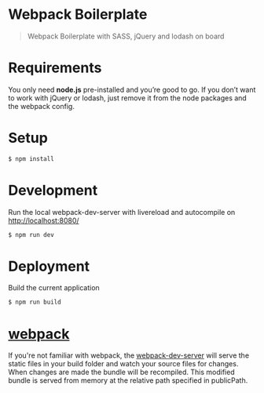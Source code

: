 Webpack Boilerplate
===========

> Webpack Boilerplate with SASS, jQuery and lodash on board

# Requirements
You only need <b>node.js</b> pre-installed and you’re good to go. If you don’t want to work with jQuery or lodash, just remove it from the node packages and the webpack config.

# Setup
```sh
$ npm install
```

# Development
Run the local webpack-dev-server with livereload and autocompile on [http://localhost:8080/](http://localhost:8080/)
```sh
$ npm run dev
```
# Deployment
Build the current application
```sh
$ npm run build
```

# [webpack](http://webpack.github.io/)
If you're not familiar with webpack, the [webpack-dev-server](http://webpack.github.io/docs/webpack-dev-server.html) will serve the static files in your build folder and watch your source files for changes.
When changes are made the bundle will be recompiled. This modified bundle is served from memory at the relative path specified in publicPath.

